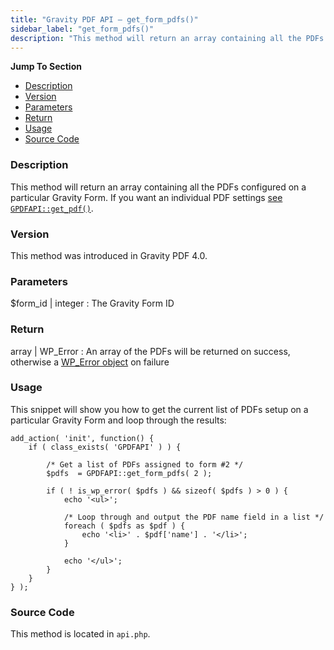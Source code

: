 ```yaml
---
title: "Gravity PDF API – get_form_pdfs()"
sidebar_label: "get_form_pdfs()"
description: "This method will return an array containing all the PDFs configured on a particular Gravity Form."
---
```


**Jump To Section**

* [Description](#description)
* [Version](#version)
* [Parameters](#parameters)
* [Return](#return)
* [Usage](#usage)
* [Source Code](#source-code)

### Description

This method will return an array containing all the PDFs configured on a particular Gravity Form. If you want an individual PDF settings [see `GPDFAPI::get_pdf()`](api_get_pdf.md).

### Version

This method was introduced in Gravity PDF 4.0.

### Parameters

$form_id | integer
:    The Gravity Form ID

### Return

array | WP_Error
:    An array of the PDFs will be returned on success, otherwise a [WP_Error object](https://codex.wordpress.org/Class_Reference/WP_Error) on failure

### Usage

This snippet will show you how to get the current list of PDFs setup on a particular Gravity Form and loop through the results:

```
add_action( 'init', function() {
	if ( class_exists( 'GPDFAPI' ) ) {

		/* Get a list of PDFs assigned to form #2 */
		$pdfs  = GPDFAPI::get_form_pdfs( 2 );

	    if ( ! is_wp_error( $pdfs ) && sizeof( $pdfs ) > 0 ) {
	    	echo '<ul>';

	    	/* Loop through and output the PDF name field in a list */
		    foreach ( $pdfs as $pdf ) {
		    	echo '<li>' . $pdf['name'] . '</li>';
		    }

		    echo '</ul>';
		}
	}
} );
```

### Source Code

This method is located in `api.php`.